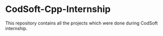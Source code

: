 # CodSoft-Cpp-Internship

This repository contains all the projects which were done during CodSoft internship.
